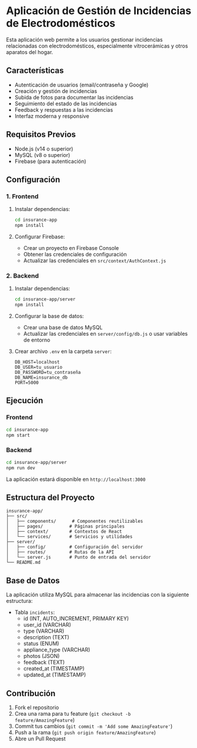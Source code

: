# Aplicación de Gestión de Incidencias de Electrodomésticos

Esta aplicación web permite a los usuarios gestionar incidencias relacionadas con electrodomésticos, especialmente vitrocerámicas y otros aparatos del hogar.

## Características

- Autenticación de usuarios (email/contraseña y Google)
- Creación y gestión de incidencias
- Subida de fotos para documentar las incidencias
- Seguimiento del estado de las incidencias
- Feedback y respuestas a las incidencias
- Interfaz moderna y responsive

## Requisitos Previos

- Node.js (v14 o superior)
- MySQL (v8 o superior)
- Firebase (para autenticación)

## Configuración

### 1. Frontend

1. Instalar dependencias:
   ```bash
   cd insurance-app
   npm install
   ```

2. Configurar Firebase:
   - Crear un proyecto en Firebase Console
   - Obtener las credenciales de configuración
   - Actualizar las credenciales en `src/context/AuthContext.js`

### 2. Backend

1. Instalar dependencias:
   ```bash
   cd insurance-app/server
   npm install
   ```

2. Configurar la base de datos:
   - Crear una base de datos MySQL
   - Actualizar las credenciales en `server/config/db.js` o usar variables de entorno

3. Crear archivo `.env` en la carpeta `server`:
   ```
   DB_HOST=localhost
   DB_USER=tu_usuario
   DB_PASSWORD=tu_contraseña
   DB_NAME=insurance_db
   PORT=5000
   ```

## Ejecución

### Frontend
```bash
cd insurance-app
npm start
```

### Backend
```bash
cd insurance-app/server
npm run dev
```

La aplicación estará disponible en `http://localhost:3000`

## Estructura del Proyecto

```
insurance-app/
├── src/
│   ├── components/      # Componentes reutilizables
│   ├── pages/          # Páginas principales
│   ├── context/        # Contextos de React
│   └── services/       # Servicios y utilidades
├── server/
│   ├── config/         # Configuración del servidor
│   ├── routes/         # Rutas de la API
│   └── server.js       # Punto de entrada del servidor
└── README.md
```

## Base de Datos

La aplicación utiliza MySQL para almacenar las incidencias con la siguiente estructura:

- Tabla `incidents`:
  - id (INT, AUTO_INCREMENT, PRIMARY KEY)
  - user_id (VARCHAR)
  - type (VARCHAR)
  - description (TEXT)
  - status (ENUM)
  - appliance_type (VARCHAR)
  - photos (JSON)
  - feedback (TEXT)
  - created_at (TIMESTAMP)
  - updated_at (TIMESTAMP)

## Contribución

1. Fork el repositorio
2. Crea una rama para tu feature (`git checkout -b feature/AmazingFeature`)
3. Commit tus cambios (`git commit -m 'Add some AmazingFeature'`)
4. Push a la rama (`git push origin feature/AmazingFeature`)
5. Abre un Pull Request
